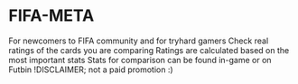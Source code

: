 # FIFA-META
For newcomers to FIFA community and for tryhard gamers
Check real ratings of the cards you are comparing
Ratings are calculated based on the most important stats
Stats for comparison can be found in-game or on Futbin !DISCLAIMER; not a paid promotion :)
